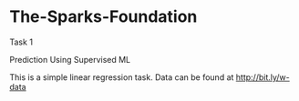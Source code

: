 # The-Sparks-Foundation

Task 1

Prediction Using Supervised ML

This is a simple linear regression task.
Data can be found at http://bit.ly/w-data
